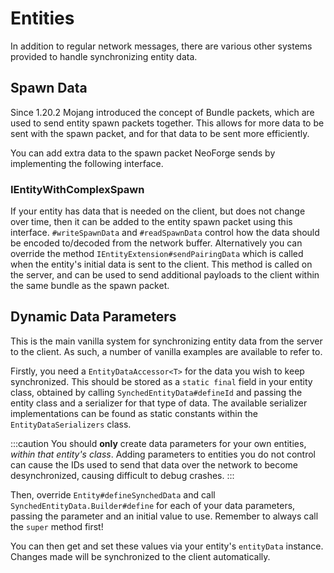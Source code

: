 # Entities

In addition to regular network messages, there are various other systems provided to handle synchronizing entity data.

## Spawn Data

Since 1.20.2 Mojang introduced the concept of Bundle packets, which are used to send entity spawn packets together. This allows for more data to be sent with the spawn packet, and for that data to be sent more efficiently.

You can add extra data to the spawn packet NeoForge sends by implementing the following interface.

### IEntityWithComplexSpawn

If your entity has data that is needed on the client, but does not change over time, then it can be added to the entity spawn packet using this interface. `#writeSpawnData` and `#readSpawnData` control how the data should be encoded to/decoded from the network buffer. Alternatively you can override the method `IEntityExtension#sendPairingData` which is called when the entity's initial data is sent to the client. This method is called on the server, and can be used to send additional payloads to the client within the same bundle as the spawn packet.

## Dynamic Data Parameters

This is the main vanilla system for synchronizing entity data from the server to the client. As such, a number of vanilla examples are available to refer to.

Firstly, you need a `EntityDataAccessor<T>` for the data you wish to keep synchronized. This should be stored as a `static final` field in your entity class, obtained by calling `SynchedEntityData#defineId` and passing the entity class and a serializer for that type of data. The available serializer implementations can be found as static constants within the `EntityDataSerializers` class.

:::caution
You should __only__ create data parameters for your own entities, _within that entity's class_. Adding parameters to entities you do not control can cause the IDs used to send that data over the network to become desynchronized, causing difficult to debug crashes.
:::

Then, override `Entity#defineSynchedData` and call `SynchedEntityData.Builder#define` for each of your data parameters, passing the parameter and an initial value to use. Remember to always call the `super` method first!

You can then get and set these values via your entity's `entityData` instance. Changes made will be synchronized to the client automatically.

